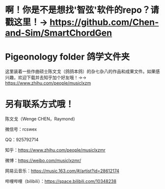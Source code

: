 # 啊！你是不是想找'智弦'软件的repo？请戳这里！→ https://github.com/Chen-and-Sim/SmartChordGen

# Pigeonology folder 鸽学文件夹
这里装着一些作曲硕士陈文戈（鸽鸽本鸽）的杂七杂八的作品和成果文件。如果感兴趣，欢迎下载并去知乎加个好友哦！→→ https://www.zhihu.com/people/musiclxzm

# 另有联系方式哦！

陈文戈（Wenge CHEN，Raymond）

微信号：rcswex

QQ：925792714

知乎：https://www.zhihu.com/people/musiclxzmr

微博：https://weibo.com/musiclxzmr/

网易云音乐：https://music.163.com/#/artist?id=28612174

哔哩哔哩（bilibili）：https://space.bilibili.com/10348238
